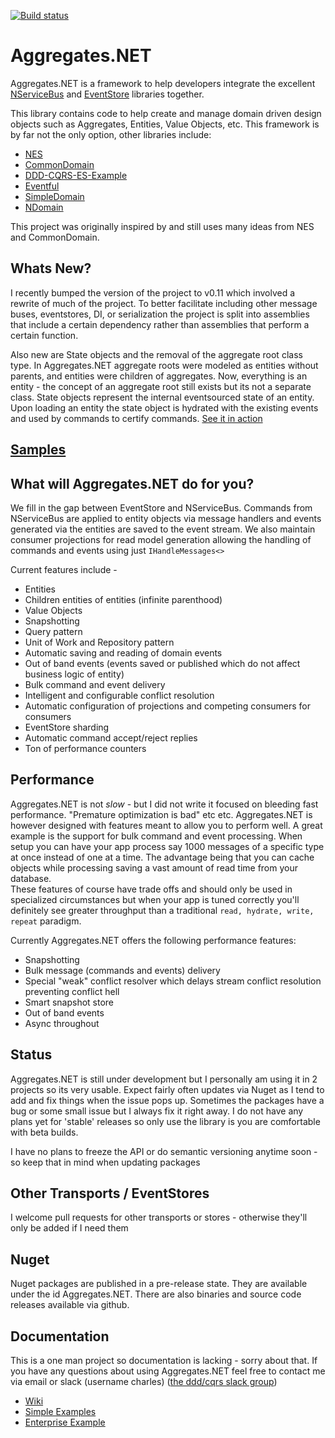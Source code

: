 [![Build status](https://ci.appveyor.com/api/projects/status/r75p0yn5uo6colgk?svg=true)](https://ci.appveyor.com/project/volak/aggregates-net)

# Aggregates.NET

Aggregates.NET is a framework to help developers integrate the excellent [NServiceBus](https://github.com/Particular/NServiceBus) and [EventStore](https://github.com/EventStore/EventStore) libraries together.

This library contains code to help create and manage domain driven design objects such as Aggregates, Entities, Value Objects, etc.  This framework is by far not the only option, other libraries include:

- [NES](https://github.com/elliotritchie/NES)
- [CommonDomain](https://github.com/NEventStore/NEventStore/tree/master/src/NEventStore/CommonDomain)
- [DDD-CQRS-ES-Example](https://github.com/dcomartin/DDD-CQRS-ES-Example)
- [Eventful](https://github.com/adbrowne/Eventful)
- [SimpleDomain](https://github.com/froko/SimpleDomain)
- [NDomain](https://github.com/mfelicio/NDomain)

This project was originally inspired by and still uses many ideas from NES and CommonDomain.  

## Whats New?

I recently bumped the version of the project to v0.11 which involved a rewrite of much of the project.  To better facilitate including other message buses, eventstores, DI, or serialization the project is split into assemblies that include a certain dependency rather than assemblies that perform a certain function.

Also new are State objects and the removal of the aggregate root class type.  In Aggregates.NET aggregate roots were modeled as entities without parents, and entities were children of aggregates.  Now, everything is an entity - the concept of an aggregate root still exists but its not a separate class.
State objects represent the internal eventsourced state of an entity.  Upon loading an entity the state object is hydrated with the existing events and used by commands to certify commands.  [See it in action](https://github.com/volak/Aggregates.NET/blob/master/src/Samples/HelloWorld/Domain/World.cs)

## [Samples](https://github.com/volak/Aggregates.NET/tree/master/src/Samples)

## What will Aggregates.NET do for you?

We fill in the gap between EventStore and NServiceBus.  Commands from NServiceBus are applied to entity objects via message handlers and events generated via the entities are saved to the event stream.  We also maintain consumer projections for read model generation allowing the handling of commands and events using just `IHandleMessages<>`

Current features include -

- Entities
- Children entities of entities (infinite parenthood)
- Value Objects
- Snapshotting
- Query pattern
- Unit of Work and Repository pattern
- Automatic saving and reading of domain events
- Out of band events (events saved or published which do not affect business logic of entity)
- Bulk command and event delivery
- Intelligent and configurable conflict resolution
- Automatic configuration of projections and competing consumers for consumers
- EventStore sharding
- Automatic command accept/reject replies
- Ton of performance counters

## Performance

Aggregates.NET is not *slow* - but I did not write it focused on bleeding fast performance.  "Premature optimization is bad" etc etc.  Aggregates.NET is however designed with features meant to allow you to perform well.
A great example is the support for bulk command and event processing.  When setup you can have your app process say 1000 messages of a specific type at once instead of one at a time.  The advantage being that you can cache objects while processing saving a vast amount of read time from your database.  
These features of course have trade offs and should only be used in specialized circumstances but when your app is tuned correctly you'll definitely see greater throughput than a traditional `read, hydrate, write, repeat` paradigm.

Currently Aggregates.NET offers the following performance features:

- Snapshotting
- Bulk message (commands and events) delivery
- Special "weak" conflict resolver which delays stream conflict resolution preventing conflict hell
- Smart snapshot store
- Out of band events
- Async throughout

## Status

Aggregates.NET is still under development but I personally am using it in 2 projects so its very usable.  Expect fairly often updates via Nuget as I tend to add and fix things when the issue pops up.  Sometimes the packages have a bug or some small issue but I always fix it right away. 
I do not have any plans yet for 'stable' releases so only use the library is you are comfortable with beta builds.

I have no plans to freeze the API or do semantic versioning anytime soon - so keep that in mind when updating packages

## Other Transports / EventStores

I welcome pull requests for other transports or stores - otherwise they'll only be added if I need them


## Nuget

Nuget packages are published in a pre-release state.  They are available under the id Aggregates.NET.  There are also binaries and source code releases available via github.

## Documentation

This is a one man project so documentation is lacking - sorry about that.  If you have any questions about using Aggregates.NET feel free to contact me via email or slack (username charles) ([the ddd/cqrs slack group](https://ddd-cqrs-es.herokuapp.com/))

* [Wiki](https://github.com/volak/Aggregates.NET/wiki)
* [Simple Examples](https://github.com/volak/Aggregates.NET/tree/master/src/Samples)
* [Enterprise Example](https://github.com/volak/DDD.Enterprise.Example/)

